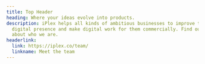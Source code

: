 ```yaml
---
title: Top Header
heading: Where your ideas evolve into products.
description: iPlex helps all kinds of ambitious businesses to improve their
  digital presence and make digital work for them commercially. Find out more
  about who we are.
headerlink:
  link: https://iplex.co/team/
  linkname: Meet the team
---
```

